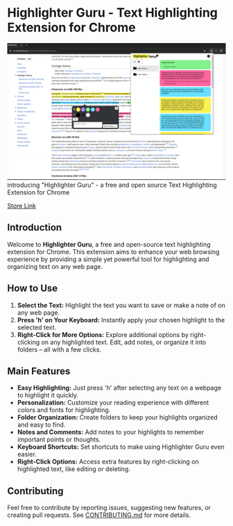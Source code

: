# Highlighter Guru - Text Highlighting Extension for Chrome

![Highlighter Guru](screenshot.png)
introducing "Highlighter Guru" - a free and open source Text Highlighting Extension for Chrome

[Store Link](https://chromewebstore.google.com/detail/highlighter-guru/efikihnnclcchnlkcenaeilncbbbdmmd)

## Introduction

Welcome to **Highlighter Guru**, a free and open-source text highlighting extension for Chrome. This extension aims to enhance your web browsing experience by providing a simple yet powerful tool for highlighting and organizing text on any web page.

## How to Use

1. **Select the Text:** Highlight the text you want to save or make a note of on any web page.
2. **Press 'h' on Your Keyboard:** Instantly apply your chosen highlight to the selected text.
3. **Right-Click for More Options:** Explore additional options by right-clicking on any highlighted text. Edit, add notes, or organize it into folders – all with a few clicks.




## Main Features
- **Easy Highlighting:** Just press 'h' after selecting any text on a webpage to highlight it quickly.
- **Personalization:** Customize your reading experience with different colors and fonts for highlighting.
- **Folder Organization:** Create folders to keep your highlights organized and easy to find.
- **Notes and Comments:** Add notes to your highlights to remember important points or thoughts.
- **Keyboard Shortcuts:** Set shortcuts to make using Highlighter Guru even easier.
- **Right-Click Options:** Access extra features by right-clicking on highlighted text, like editing or deleting.

## Contributing

Feel free to contribute by reporting issues, suggesting new features, or creating pull requests. See [CONTRIBUTING.md](CONTRIBUTING.md) for more details.
